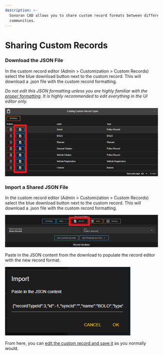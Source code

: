 ```yaml
---
description: >-
  Sonoran CAD allows you to share custom record formats between different
  communities.
---
```


# Sharing Custom Records

### Download the JSON File

In the custom record editor \(Admin &gt; Customization &gt; Custom Records\) select the blue download button next to the custom record. This will download a .json file with the custom record formatting.  


_Do not edit this JSON formatting unless you are highly familiar with the_ [_proper formatting_](../../sonoran-cad/api-integration/api-endpoints/general/custom-records/#record-formatting)_. It is highly recommended to edit everything in the UI editor only._

![Sonoran CAD - Download Custom Record Format](../../.gitbook/assets/image%20%2868%29.png)

### Import a Shared JSON File

In the custom record editor \(Admin &gt; Customization &gt; Custom Records\) select the blue download button next to the custom record. This will download a .json file with the custom record formatting.

![Sonoran CAD - Import Custom Record JSON File](../../.gitbook/assets/image%20%2866%29.png)

Paste in the JSON content from the download to populate the record editor with the new record format.

![Sonoran CAD - JSON Import Prompt](../../.gitbook/assets/image%20%2867%29.png)

From here, you can [edit the custom record and save it](creating-custom-record-and-report-types.md) as you normally would.

